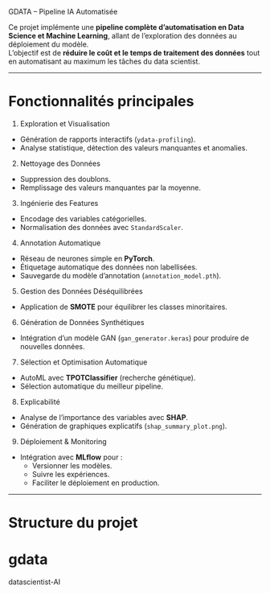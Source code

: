  GDATA – Pipeline IA Automatisée

Ce projet implémente une **pipeline complète d’automatisation en Data Science et Machine Learning**, allant de l’exploration des données au déploiement du modèle.  
L’objectif est de **réduire le coût et le temps de traitement des données** tout en automatisant au maximum les tâches du data scientist.

---

# Fonctionnalités principales

 1. Exploration et Visualisation
- Génération de rapports interactifs (`ydata-profiling`).
- Analyse statistique, détection des valeurs manquantes et anomalies.

 2. Nettoyage des Données
- Suppression des doublons.
- Remplissage des valeurs manquantes par la moyenne.

 3. Ingénierie des Features
- Encodage des variables catégorielles.
- Normalisation des données avec `StandardScaler`.

 4. Annotation Automatique
- Réseau de neurones simple en **PyTorch**.
- Étiquetage automatique des données non labellisées.
- Sauvegarde du modèle d’annotation (`annotation_model.pth`).

 5. Gestion des Données Déséquilibrées
- Application de **SMOTE** pour équilibrer les classes minoritaires.

 6. Génération de Données Synthétiques
- Intégration d’un modèle GAN (`gan_generator.keras`) pour produire de nouvelles données.

 7. Sélection et Optimisation Automatique
- AutoML avec **TPOTClassifier** (recherche génétique).
- Sélection automatique du meilleur pipeline.

 8. Explicabilité
- Analyse de l’importance des variables avec **SHAP**.
- Génération de graphiques explicatifs (`shap_summary_plot.png`).

 9. Déploiement & Monitoring
- Intégration avec **MLflow** pour :
  - Versionner les modèles.
  - Suivre les expériences.
  - Faciliter le déploiement en production.

---

# Structure du projet

# gdata
datascientist-AI
